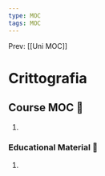 ```yaml
---
type: MOC 
tags: MOC 
---
```


Prev: [[Uni MOC]]

# Crittografia

## Course MOC  📒
1. 



### Educational Material 🧱
1. 
